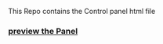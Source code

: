 This Repo contains the Control panel html file 


### **[preview the Panel](https://htmlpreview.github.io/?https://raw.githubusercontent.com/malikib97/Iot-project/master/Control-panel/Remote%20Button.html "preview the Panel")**
